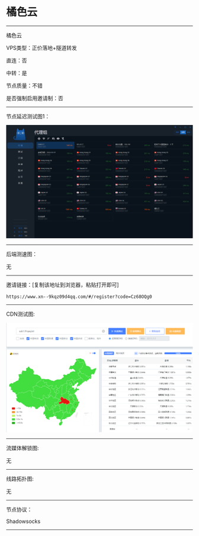 # 橘色云

-------------------------

橘色云

VPS类型：正价落地+隧道转发

直连：否

中转：是

节点质量：不错

是否强制启用邀请制：否

-------------------------

节点延迟测试图1：

![image](https://github.com/kexue-aihao/Airport-Shopping-Guide/blob/master/Picture/%E6%A9%98%E8%89%B2%E4%BA%91/%E6%A9%98%E8%89%B2%E4%BA%91%E8%8A%82%E7%82%B9%E5%BB%B6%E8%BF%9F%E6%B5%8B%E8%AF%95%E5%9B%BE.png?raw=true)

-------------------------

后端测速图：

无

-------------------------

邀请链接：[复制该地址到浏览器，粘贴打开即可]

    https://www.xn--9kqz09d4qq.com/#/register?code=Cz68OQg0

-------------------------

 CDN测试图:

![image](https://github.com/kexue-aihao/Airport-Shopping-Guide/blob/master/Picture/%E6%A9%98%E8%89%B2%E4%BA%91/%E6%A9%98%E8%89%B2%E4%BA%91%20cdn%E6%B5%8B%E8%AF%95%E5%9B%BE.png?raw=true)

-------------------------

流媒体解锁图:

无

-------------------------

线路拓扑图:
    
无

-------------------------

节点协议：

Shadowsocks

-------------------------
